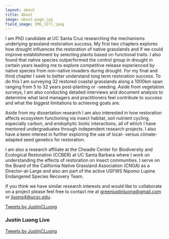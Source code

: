 ```yaml
---
layout: about
title: About
image: about-page.jpg
field_image: IMG_7271.jpeg
---
```

I am PhD candidate at UC Santa Cruz researching the mechanisms underlying grassland restoration success. My first two chapters explores how drought influences the restoration of native grasslands and if we could improve establishment by selecting plants based on functional traits. I also found that native species outperformed the control group in drought in certain years leading me to explore competitive release experienced by native species from non-native invaders during drought. For my final and third chapter I seek to better understand long term restoration success. To do this I am surveying 32 restored coastal grasslands along a 1000km span ranging from 5 to 32 years post-planting or -seeding. Aside from vegetation surveys, I am also conducting detailed interviews and document analysis to determine what land managers and practitioners feel contribute to success and what the biggest limitations to achieving goals are. 

Aside from my dissertation research I am also interested in how restoration affects ecosystem functioning via insect habitat, soil nutrient cycling, especially carbon, and endophytic biotic interactions, all of which I have mentored undergraduates through independent research projects. I also have a keen interest in further exploring the use of local- versus climate-adapted seed genetics for restoration.

I am also a research affiliate at the Cheadle Center for Biodiversity and Ecological Restoration (CCBER) at UC Santa Barbara where I work on understanding the effects of restoration on insect communities. I serve on the Board of the California Native Grassland Association (CNGA) as a Director-at-Large and also am part of the active USFWS Nipomo Lupine Endangered Species Recovery Team. 

If you think we have similar research interests and would like to collaborate on a project please feel free to contact me at greenjustinluong@gmail.com or jluong4@ucsc.edu.  



<a class="twitter-timeline" href="https://twitter.com/JustinCLuong?ref_src=twsrc%5Etfw">Tweets by JustinCLuong</a> <script async src="https://platform.twitter.com/widgets.js" charset="utf-8"></script>

<div class="row">
   <div class="col-md-4"></div>
   <div class="container">
      <div class="col-md-4">
         <div class="panel panel-danger">
            <div class="panel-heading">
               <h3 class="panel-title"><i class="fa fa-twitter-square" aria-hidden="true"></i>
                  Justin Luong Live
               </h3>
            </div>
            <div class="panel-body">
               <a class="twitter-timeline" data-width="100%" href="https://twitter.com/JustinCLuong?ref_src=twsrc%5Etfw">Tweets by JustinCLuong</a> 
            </div>
         </div>
      </div>
   </div>
   <div class="col-md-4">
   </div>
</div>
<script async src="//platform.twitter.com/widgets.js" charset="utf-8"></script>
